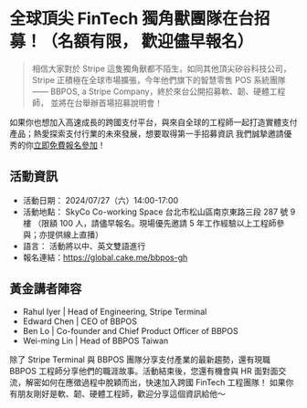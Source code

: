 # 全球頂尖 FinTech 獨角獸團隊在台招募！（名額有限， 歡迎儘早報名） 
> 相信大家對於 Stripe 這隻獨角獸都不陌生，如同其他頂尖矽谷科技公司，Stripe 正積極在全球市場擴張，今年他們旗下的智慧零售 POS 系統團隊 —— BBPOS, a Stripe Company，終於來台公開招募軟、韌、硬體工程師， 並將在台舉辦首場招募說明會！

如果你也想加入高速成長的跨國支付平台，與來自全球的工程師一起打造實體支付產品；熱愛探索支付行業的未來發展，想要取得第一手招募資訊
我們誠摯邀請優秀的你[立即免費報名參加](https://global.cake.me/bbpos-gh)！ 

## 活動資訊
- 活動日期： 2024/07/27（六）14:00-17:00
- 活動地點： SkyCo Co-working Space 台北市松山區南京東路三段 287 號 9 樓
（限額 100 人，請儘早報名。現場優先邀請 5 年工作經驗以上工程師參與；亦提供線上直播）
- 語言： 活動將以中、英文雙語進行
- 報名連結：https://global.cake.me/bbpos-gh

## 黃金講者陣容
- Rahul Iyer | Head of Engineering, Stripe Terminal
- Edward Chen | CEO of BBPOS
- Ben Lo | Co-founder and Chief Product Officer of BBPOS
- Wei-ming Lin | Head of BBPOS Taiwan

除了 Stripe Terminal 與 BBPOS 團隊分享支付產業的最新趨勢，還有現職 BBPOS 工程師分享他們的職涯故事。活動結束後，您還有機會與 HR 面對面交流，解密如何在應徵過程中脫穎而出，快速加入跨國 FinTech 工程團隊！
如果你有朋友剛好是軟、韌、硬體工程師，歡迎分享這個資訊給他～
